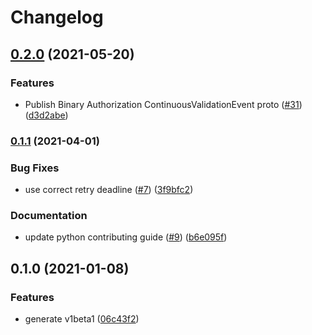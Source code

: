 # Changelog

## [0.2.0](https://www.github.com/googleapis/python-binary-authorization/compare/v0.1.1...v0.2.0) (2021-05-20)


### Features

* Publish Binary Authorization ContinuousValidationEvent proto ([#31](https://www.github.com/googleapis/python-binary-authorization/issues/31)) ([d3d2abe](https://www.github.com/googleapis/python-binary-authorization/commit/d3d2abeb22bad714de0591916c1065fda7305a92))

### [0.1.1](https://www.github.com/googleapis/python-binary-authorization/compare/v0.1.0...v0.1.1) (2021-04-01)


### Bug Fixes

* use correct retry deadline ([#7](https://www.github.com/googleapis/python-binary-authorization/issues/7)) ([3f9bfc2](https://www.github.com/googleapis/python-binary-authorization/commit/3f9bfc2b1c5b6d520716b194daf175e1030135b0))


### Documentation

* update python contributing guide ([#9](https://www.github.com/googleapis/python-binary-authorization/issues/9)) ([b6e095f](https://www.github.com/googleapis/python-binary-authorization/commit/b6e095ff6a1f7422e9f1ce9132d32871f800aab7))

## 0.1.0 (2021-01-08)


### Features

* generate v1beta1 ([06c43f2](https://www.github.com/googleapis/python-binary-authorization/commit/06c43f24701da8f301be5bc04a6ec83a25edc41f))
